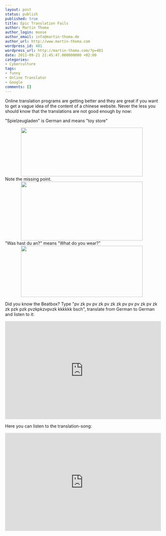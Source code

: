 ```yaml
---
layout: post
status: publish
published: true
title: Epic Translation Fails
author: Martin Thoma
author_login: moose
author_email: info@martin-thoma.de
author_url: http://www.martin-thoma.com
wordpress_id: 481
wordpress_url: http://martin-thoma.com/?p=481
date: 2011-09-21 21:45:47.000000000 +02:00
categories:
- Cyberculture
tags:
- funny
- Online Translator
- Google
comments: []
---
```

Online translation programs are getting better and they are great if you want to get a vague idea of the content of a chinese website. Never the less you should know that the translations are not good enough by now:

"Spielzeugladen" is German and means "toy store"

<div class="separator" style="clear: both; text-align: center;">
<a href="http://4.bp.blogspot.com/-da3JPZ3Ktew/Tc_JNDKyMnI/AAAAAAAAE24/tzUkLN95szI/s1600/Google-Translator-Dirty-Picture.png" imageanchor="1" style="margin-left:1em; margin-right:1em"><img border="0" height="160" width="400" src="http://4.bp.blogspot.com/-da3JPZ3Ktew/Tc_JNDKyMnI/AAAAAAAAE24/tzUkLN95szI/s400/Google-Translator-Dirty-Picture.png" /></a></div>
Note the missing point.

<div class="separator" style="clear: both; text-align: center;">
<a href="http://4.bp.blogspot.com/-ZXyB2KwbqaU/Tc_JSSxFgrI/AAAAAAAAE3A/vGzrM6aSPZI/s1600/Google-Translator-Was-hast-du-an.png" imageanchor="1" style="margin-left:1em; margin-right:1em"><img border="0" height="193" width="400" src="http://4.bp.blogspot.com/-ZXyB2KwbqaU/Tc_JSSxFgrI/AAAAAAAAE3A/vGzrM6aSPZI/s400/Google-Translator-Was-hast-du-an.png" /></a></div>
"Was hast du an?" means "What do you wear?"

<div class="separator" style="clear: both; text-align: center;">
<a href="http://2.bp.blogspot.com/-hFPvU3na3QQ/Tc_K4wkJ8HI/AAAAAAAAE3I/LQPOR33ujYE/s1600/Google-Translator-Justin-Bieber-Puberty.png" imageanchor="1" style="margin-left:1em; margin-right:1em"><img border="0" height="168" width="400" src="http://2.bp.blogspot.com/-hFPvU3na3QQ/Tc_K4wkJ8HI/AAAAAAAAE3I/LQPOR33ujYE/s400/Google-Translator-Justin-Bieber-Puberty.png" /></a></div>

Did you know the Beatbox? 
Type "pv zk pv pv zk pv zk zk pv pv pv zk pv zk zk pzk pzk pvzkpkzvpvzk kkkkkk bsch", translate from German to German and listen to it:
<iframe width="512" height="321" src="http://www.youtube.com/embed/KtjYKMtGNRc" frameborder="0" allowfullscreen></iframe>

Here you can listen to the translation-song:
<iframe width="512" height="321" src="http://www.youtube.com/embed/mqsrPNXEGdc" frameborder="0" allowfullscreen></iframe>

